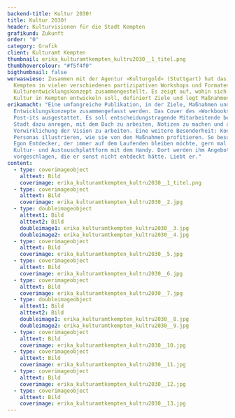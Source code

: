```yaml
---
backend-title: Kultur 2030!
title: Kultur 2030!
header: Kulturvisionen für die Stadt Kempten
grafikund: Zukunft
order: "0"
category: Grafik
client: Kulturamt Kempten
thumbnail: erika_kulturamtkempten_kultru2030__1_titel.png
thumbhovercolour: "#f5f4f0"
bigthumbnail: false
werwaswieso: Zusammen mit der Agentur »Kulturgold« (Stuttgart) hat das Kulturamt
  Kempten in vielen verschiedenen partizipativen Workshops und Formaten ein
  Kulturentwicklungskonzept zusammengestellt. Es zeigt auf, wohin sich die
  Kultur in Kempten entwickeln soll, definiert Ziele und legt Maßnahmen fest.
erikamacht: "Eine umfangreiche Publikation, in der Ziele, Maßnahmen und
  Entwicklungskonzepte zusammengefasst werden. Das Cover des »Workbooks« ist mit
  Post-its ausgestattet. Es soll entscheidungstragende Mitarbeitende bei der
  Stadt dazu anregen, mit dem Buch zu arbeiten, Notizen zu machen und an der
  Verwirklichung der Vision zu arbeiten. Eine weitere Besonderheit: Konkrete
  Personas illustrieren, wie sie von den Maßnahmen profitieren. So besucht z. B.
  Egon Entdecker, der immer auf dem Laufenden bleiben möchte, gern mal die neue
  Kultur- und Austauschplattform mit dem Handy. Dort werden ihm Angebote
  vorgeschlagen, die er sonst nicht entdeckt hätte. Liebt er."
content:
  - type: coverimageobject
    alttext: Bild
    coverimage: erika_kulturamtkempten_kultru2030__1_titel.png
  - type: coverimageobject
    alttext: Bild
    coverimage: erika_kulturamtkempten_kultru2030__2.jpg
  - type: doubleimageobject
    alttext1: Bild
    alttext2: Bild
    doubleimage1: erika_kulturamtkempten_kultru2030__3.jpg
    doubleimage2: erika_kulturamtkempten_kultru2030__4.jpg
  - type: coverimageobject
    alttext: Bild
    coverimage: erika_kulturamtkempten_kultru2030__5.jpg
  - type: coverimageobject
    alttext: Bild
    coverimage: erika_kulturamtkempten_kultru2030__6.jpg
  - type: coverimageobject
    alttext: Bild
    coverimage: erika_kulturamtkempten_kultru2030__7.jpg
  - type: doubleimageobject
    alttext1: Bild
    alttext2: Bild
    doubleimage1: erika_kulturamtkempten_kultru2030__8.jpg
    doubleimage2: erika_kulturamtkempten_kultru2030__9.jpg
  - type: coverimageobject
    alttext: Bild
    coverimage: erika_kulturamtkempten_kultru2030__10.jpg
  - type: coverimageobject
    alttext: Bild
    coverimage: erika_kulturamtkempten_kultru2030__11.jpg
  - type: coverimageobject
    alttext: Bild
    coverimage: erika_kulturamtkempten_kultru2030__12.jpg
  - type: coverimageobject
    alttext: Bild
    coverimage: erika_kulturamtkempten_kultru2030__13.jpg
---
```

